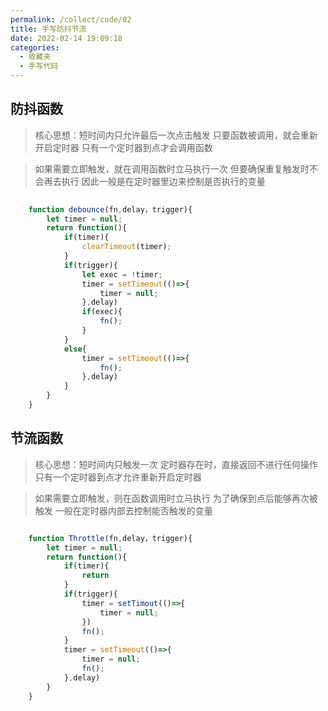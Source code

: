 ```yaml
---
permalink: /collect/code/02
title: 手写防抖节流
date: 2022-02-14 19:09:18
categories: 
  - 收藏夹
  - 手写代码
---
```


## 防抖函数
> 核心思想：短时间内只允许最后一次点击触发
> 只要函数被调用，就会重新开启定时器
> 只有一个定时器到点才会调用函数

> 如果需要立即触发，就在调用函数时立马执行一次
> 但要确保重复触发时不会再去执行
> 因此一般是在定时器里边来控制是否执行的变量

```js
    
    function debounce(fn,delay，trigger){
        let timer = null;
        return function(){
            if(timer){
                clearTimeout(timer);
            }
            if(trigger){
                let exec = !timer;
                timer = setTimeout(()=>{
                    timer = null;
                },delay)
                if(exec){
                    fn();
                }
            }
            else{
                timer = setTimeout(()=>{
                    fn();
                },delay)
            }
        }
    }

```

## 节流函数
> 核心思想：短时间内只触发一次
> 定时器存在时，直接返回不进行任何操作
> 只有一个定时器到点才允许重新开启定时器

> 如果需要立即触发，则在函数调用时立马执行
> 为了确保到点后能够再次被触发
> 一般在定时器内部去控制能否触发的变量

```js

    function Throttle(fn,delay，trigger){
        let timer = null;
        return function(){
            if(timer){
                return
            }
            if(trigger){
                timer = setTimout(()=>{
                    timer = null;
                })
                fn();
            }
            timer = setTimeout(()=>{
                timer = null;
                fn();
            },delay)
        }
    }

```